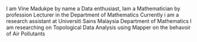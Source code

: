 I am Vine Madukpe by name a Data enthusiast,
Iam a Mathematician by profession Lecturer in the Department of Mathematics 
Currently i am a research assistant at Universiti Sains Malaysia Department of Mathematics
I am researching on Topological Data Analysis using Mapper on the behavoir of Air Pollutants



